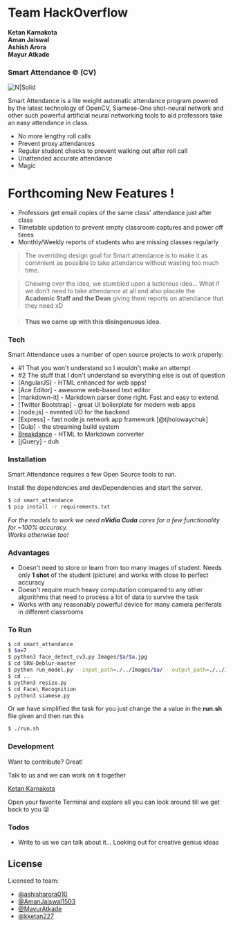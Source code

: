 # Team HackOverflow
#### Ketan Karnakota <br> Aman Jaiswal <br> Ashish Arora <br> Mayur Atkade
### Smart Attendance &copy; (CV)

![N|Solid](http://smartattendanceapp.com/img/footerlogo.png)


Smart Attendance is a lite weight automatic attendance program powered by the latest technology of OpenCV, Siamese-One shot-neural network and other such powerful artificial neural networking tools to aid professors take an easy attendance in class.

  - No more lengthy roll calls
  - Prevent proxy attendances
  - Regular student checks to prevent walking out after roll call
  - Unattended accurate attendance
  - Magic

# Forthcoming New Features !

  - Professors get email copies of the same class' attendance just after class
  - Timetable updation to prevent empty classroom captures and power off times
  - Monthly/Weekly reports of students who are missing classes regularly


> The overriding design goal for Smart
> attendance is to make it as convinient
> as possible to take attendance without wasting too much time.

>Chewing over the idea,
> we stumbled upon a ludicrous idea... What if we don't need to take attendance at all and also placate the **Academic Staff and the Dean** giving them reports on attendance that they need xD

> #### **Thus we came up with this disingenuous idea.**


### Tech

Smart Attendance uses a number of open source projects to work properly:

* #1 That you won't understand so I wouldn't make an attempt
* #2 The stuff that I don't understand so everything else is out of question
* [AngularJS] - HTML enhanced for web apps!
* [Ace Editor] - awesome web-based text editor
* [markdown-it] - Markdown parser done right. Fast and easy to extend.
* [Twitter Bootstrap] - great UI boilerplate for modern web apps
* [node.js] - evented I/O for the backend
* [Express] - fast node.js network app framework [@tjholowaychuk]
* [Gulp] - the streaming build system
* [Breakdance](http://breakdance.io) - HTML to Markdown converter
* [jQuery] - duh


### Installation

Smart Attendance requires a few Open Source tools to run.

Install the dependencies and devDependencies and start the server.

```sh
$ cd smart_attendance
$ pip install -r requirements.txt

```

*For the models to work we need **nVidia Cuda** cores for a few functionality for ~100% accuracy. <br> Works otherwise too!*

### Advantages

+ Doesn't need to store or learn from too many images of student. Needs only **1 shot** of the student (picture) and works with close to perfect accuracy
+ Doesn't require much heavy computation compared to any other algorithms that need to process a lot of data to survive the task
+ Works with any reasonably powerful device for many camera periferals in different classrooms

### To Run

```sh
$ cd smart_attendance
$ $a=7
$ python3 face_detect_cv3.py Images/$a/$a.jpg
$ cd SRN-Deblur-master
$ python run_model.py --input_path=./../Images/$a/ --output_path=./../Images/$a/
$ cd ..
$ python3 resize.py
$ cd Face\ Recognition
$ python3 siamese.py
```

Or we have simplified the task for you just change the a value in the **run.sh** file given and then run this

```sh
$ ./run.sh
```

### Development

Want to contribute? Great!

Talk to us and we can work on it together

[Ketan Karnakota](mailto:160010031@iitdh.ac.in?subject=[GitHub]%20Source%20Smart_attendance%20Dev-reg)

Open your favorite Terminal and explore all you can look around till we get back to you :stuck_out_tongue_winking_eye:



### Todos

 - Write to us we can talk about it... Looking out for creative genius ideas

## License

Licensed to team:
+ [@ashisharora010](https://github.com/ashisharora010)
+ [@AmanJaiswal1503](https://github.com/AmanJaiswal1503)
+ [@MayurAtkade](https://github.com/MayurAtkade)
+ [@kketan227](https://github.com/kketan227)

